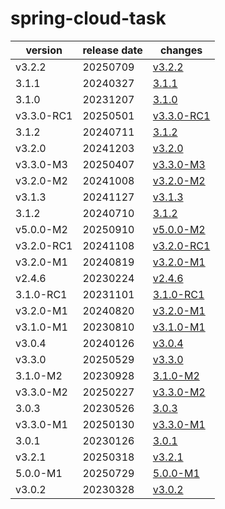 # spring-cloud-task	


|version|release date|changes|
|---|---|---|
|v3.2.2|20250709|[v3.2.2](./v3.2.2-20250709.md)|
|3.1.1|20240327|[3.1.1](./3.1.1-20240327.md)|
|3.1.0|20231207|[3.1.0](./3.1.0-20231207.md)|
|v3.3.0-RC1|20250501|[v3.3.0-RC1](./v3.3.0-RC1-20250501.md)|
|3.1.2|20240711|[3.1.2](./3.1.2-20240711.md)|
|v3.2.0|20241203|[v3.2.0](./v3.2.0-20241203.md)|
|v3.3.0-M3|20250407|[v3.3.0-M3](./v3.3.0-M3-20250407.md)|
|v3.2.0-M2|20241008|[v3.2.0-M2](./v3.2.0-M2-20241008.md)|
|v3.1.3|20241127|[v3.1.3](./v3.1.3-20241127.md)|
|3.1.2|20240710|[3.1.2](./3.1.2-20240710.md)|
|v5.0.0-M2|20250910|[v5.0.0-M2](./v5.0.0-M2-20250910.md)|
|v3.2.0-RC1|20241108|[v3.2.0-RC1](./v3.2.0-RC1-20241108.md)|
|v3.2.0-M1|20240819|[v3.2.0-M1](./v3.2.0-M1-20240819.md)|
|v2.4.6|20230224|[v2.4.6](./v2.4.6-20230224.md)|
|3.1.0-RC1|20231101|[3.1.0-RC1](./3.1.0-RC1-20231101.md)|
|v3.2.0-M1|20240820|[v3.2.0-M1](./v3.2.0-M1-20240820.md)|
|v3.1.0-M1|20230810|[v3.1.0-M1](./v3.1.0-M1-20230810.md)|
|v3.0.4|20240126|[v3.0.4](./v3.0.4-20240126.md)|
|v3.3.0|20250529|[v3.3.0](./v3.3.0-20250529.md)|
|3.1.0-M2|20230928|[3.1.0-M2](./3.1.0-M2-20230928.md)|
|v3.3.0-M2|20250227|[v3.3.0-M2](./v3.3.0-M2-20250227.md)|
|3.0.3|20230526|[3.0.3](./3.0.3-20230526.md)|
|v3.3.0-M1|20250130|[v3.3.0-M1](./v3.3.0-M1-20250130.md)|
|3.0.1|20230126|[3.0.1](./3.0.1-20230126.md)|
|v3.2.1|20250318|[v3.2.1](./v3.2.1-20250318.md)|
|5.0.0-M1|20250729|[5.0.0-M1](./5.0.0-M1-20250729.md)|
|v3.0.2|20230328|[v3.0.2](./v3.0.2-20230328.md)|
